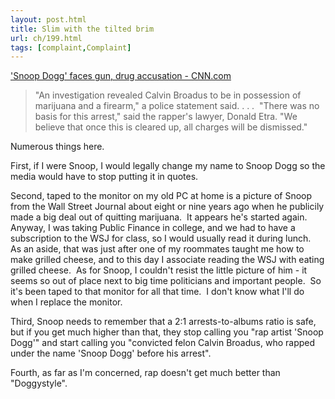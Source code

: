 ```yaml
---
layout: post.html
title: Slim with the tilted brim
url: ch/199.html
tags: [complaint,Complaint]
---
```

['Snoop Dogg' faces gun, drug accusation - CNN.com](http://www.cnn.com/2006/LAW/10/27/snoop.dogg.arrest/index.html?eref=rss_topstories)

> "An investigation revealed Calvin Broadus to be in possession of marijuana and a firearm," a police statement said. . . .  "There was no basis for this arrest," said the rapper's lawyer, Donald Etra. "We believe that once this is cleared up, all charges will be dismissed."

Numerous things here.

First, if I were Snoop, I would legally change my name to Snoop Dogg so the media would have to stop putting it in quotes.

Second, taped to the monitor on my old PC at home is a picture of Snoop from the Wall Street Journal about eight or nine years ago when he publicily made a big deal out of quitting marijuana.  It appears he's started again.  Anyway, I was taking Public Finance in college, and we had to have a subscription to the WSJ for class, so I would usually read it during lunch.  As an aside, that was just after one of my roommates taught me how to make grilled cheese, and to this day I associate reading the WSJ with eating grilled cheese.  As for Snoop, I couldn't resist the little picture of him - it seems so out of place next to big time politicians and important people.  So it's been taped to that monitor for all that time.  I don't know what I'll do when I replace the monitor.

Third, Snoop needs to remember that a 2:1 arrests-to-albums ratio is safe, but if you get much higher than that, they stop calling you "rap artist 'Snoop Dogg'" and start calling you "convicted felon Calvin Broadus, who rapped under the name 'Snoop Dogg' before his arrest".

Fourth, as far as I'm concerned, rap doesn't get much better than "Doggystyle".
